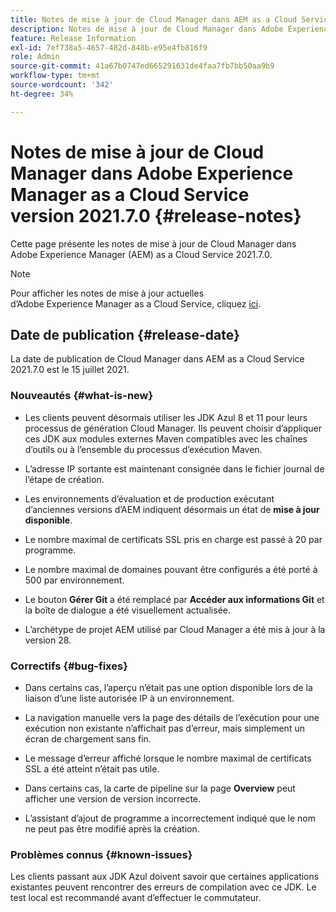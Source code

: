 ```yaml
---
title: Notes de mise à jour de Cloud Manager dans AEM as a Cloud Service version 2021.7.0
description: Notes de mise à jour de Cloud Manager dans Adobe Experience Manager (AEM) version as a Cloud Service 2021.7.0
feature: Release Information
exl-id: 7ef738a5-4657-482d-848b-e95e4fb816f9
role: Admin
source-git-commit: 41a67b0747ed665291631de4faa7fb7bb50aa9b9
workflow-type: tm+mt
source-wordcount: '342'
ht-degree: 34%

---
```


# Notes de mise à jour de Cloud Manager dans Adobe Experience Manager as a Cloud Service version 2021.7.0 {#release-notes}

Cette page présente les notes de mise à jour de Cloud Manager dans Adobe Experience Manager (AEM) as a Cloud Service 2021.7.0.

>[!NOTE]
>Pour afficher les notes de mise à jour actuelles d’Adobe Experience Manager as a Cloud Service, cliquez [ici](https://experienceleague.adobe.com/fr/docs/experience-manager-cloud-service/content/release-notes/release-notes/release-notes-current).

## Date de publication {#release-date}

La date de publication de Cloud Manager dans AEM as a Cloud Service 2021.7.0 est le 15 juillet 2021.


### Nouveautés {#what-is-new}

* Les clients peuvent désormais utiliser les JDK Azul 8 et 11 pour leurs processus de génération Cloud Manager. Ils peuvent choisir d’appliquer ces JDK aux modules externes Maven compatibles avec les chaînes d’outils ou à l’ensemble du processus d’exécution Maven.

* L’adresse IP sortante est maintenant consignée dans le fichier journal de l’étape de création.

* Les environnements d’évaluation et de production exécutant d’anciennes versions d’AEM indiquent désormais un état de **mise à jour disponible**.

* Le nombre maximal de certificats SSL pris en charge est passé à 20 par programme.

* Le nombre maximal de domaines pouvant être configurés a été porté à 500 par environnement.

* Le bouton **Gérer Git** a été remplacé par **Accéder aux informations Git** et la boîte de dialogue a été visuellement actualisée.

* L’archétype de projet AEM utilisé par Cloud Manager a été mis à jour à la version 28.

### Correctifs {#bug-fixes}

* Dans certains cas, l’aperçu n’était pas une option disponible lors de la liaison d’une liste autorisée IP à un environnement.

* La navigation manuelle vers la page des détails de l’exécution pour une exécution non existante n’affichait pas d’erreur, mais simplement un écran de chargement sans fin.

* Le message d’erreur affiché lorsque le nombre maximal de certificats SSL a été atteint n’était pas utile.

* Dans certains cas, la carte de pipeline sur la page **Overview** peut afficher une version de version incorrecte.

* L’assistant d’ajout de programme a incorrectement indiqué que le nom ne peut pas être modifié après la création.

### Problèmes connus {#known-issues}

Les clients passant aux JDK Azul doivent savoir que certaines applications existantes peuvent rencontrer des erreurs de compilation avec ce JDK. Le test local est recommandé avant d’effectuer le commutateur.


